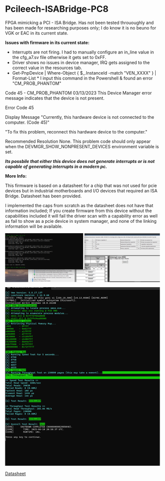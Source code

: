 # Pcileech-ISABridge-PC8

FPGA mimicking a PCI - ISA Bridge. Has not been tested thrououghly and has been made for researching purposes only; I do know it is no beuno for VGK or EAC in its current state.

**Issues with firmware in its current state:**

- Interrupts are not firing. I had to manually configure an in_line value in the cfg_a7.sv file otherwise it gets set to 0xFF.
- Driver shows no issues in device manager, IRQ gets assigned to the correct value in the resources tab.
- Get-PnpDevice | Where-Object { $_.InstanceId -match "VEN_XXXX" } | Format-List *  I input this command in the Powershell & found an error "CM_PROB_PHANTOM"

Code 45 - CM_PROB_PHANTOM
03/13/2023
This Device Manager error message indicates that the device is not present.

Error Code
45

Display Message
"Currently, this hardware device is not connected to the computer. (Code 45)"

"To fix this problem, reconnect this hardware device to the computer."

Recommended Resolution
None. This problem code should only appear when the DEVMGR_SHOW_NONPRESENT_DEVICES environment variable is set.

***Its possbile that either this device does not generate interrupts or is not capable of generating interrupts in a modern pc.***

**More Info:**

This firmware is based on a datasheet for a chip that was not used for pcie devices but in industrial motherboards and I/O devices that required an ISA Bridge. Datasheet has been provided.

I implemented the caps from scratch as the datasheet does not have that information included; If you create firmware from this device without the capabilities included it will fail the driver scan with a capability error as well as fail to show as a pcie device in system manager, and none of the linking information will be available.

![Driver scan after manually setting command register](2.png)

![Speed Test](Screenshot%202025-06-10%20160117.png)

[Datasheet](PC87200.PDF)
